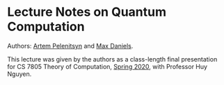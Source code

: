 # Lecture Notes on Quantum Computation

Authors: [Artem Pelenitsyn](https://github.com/ulysses4ever) and [Max Daniels](https://github.com/mdnls). 

This lecture was given by the authors as a class-length final presentation for CS 7805 Theory of Computation, [Spring 2020](http://www.ccs.neu.edu/home/hlnguyen/cs7805/spring20/index.html), with Professor Huy Nguyen. 


